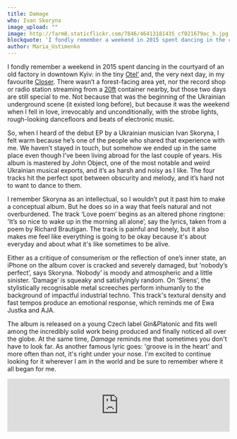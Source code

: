 ```yaml
---
title: Damage
who: Ivan Skoryna
image_upload: ""
image: http://farm8.staticflickr.com/7846/46413181435_cf021679ac_h.jpg
blockquote: 'I fondly remember a weekend in 2015 spent dancing in the courtyard of an old factory in downtown Kyiv: in the tiny Otel’ and, the very next day, in the favourite Closer. There wasn’t a forest-facing area yet, nor the record shop or radio station streaming from a 20ft container nearby, but those two days are still special to me.'
author: Maria_Ustimenko
---
```

I fondly remember a weekend in 2015 spent dancing in the courtyard of an old factory in downtown Kyiv: in the tiny [Otel’](https://www.facebook.com/otelleto/?ref=py_c) and, the very next day, in my favourite [Closer](https://www.facebook.com/closerkiev/). There wasn’t a forest-facing area yet, nor the record shop or radio station streaming from a [20ft](https://www.20ftradio.net/) container nearby, but those two days are still special to me. Not because that was the beginning of the Ukrainian underground scene (it existed long before), but because it was the weekend when I fell in love, irrevocably and unconditionally, with the strobe lights, rough-looking dancefloors and beats of electronic music.

So, when I heard of the debut EP by a Ukrainian musician Ivan Skoryna, I felt warm because he’s one of the people who shared that experience with me. We haven’t stayed in touch, but somehow we ended up in the same place even though I’ve been living abroad for the last couple of years. His album is mastered by John Object, one of the most notable and weird Ukrainian musical exports, and it’s as harsh and noisy as I like. The four tracks hit the perfect spot between obscurity and melody, and it’s hard not to want to dance to them. 

I remember Skoryna as an intellectual, so I wouldn’t put it past him to make a conceptual album. But he does so in a way that feels natural and not overburdened. The track ‘Love poem’ begins as an altered phone ringtone: 'It’s so nice to wake up in the morning all alone’, say the lyrics, taken from a poem by Richard Brautigan. The track is painful and lonely, but it also makes me feel like everything is going to be okay because it's about everyday and about what it's like sometimes to be alive.

Either as a critique of consumerism or the reflection of one’s inner state, an iPhone on the album cover is cracked and severely damaged, but ‘nobody’s perfect’, says Skoryna. ‘Nobody’ is moody and atmospheric and a little sinister. ‘Damage’ is squeaky and satisfyingly random. On ‘Sirens’, the stylistically recognisable metal screeches perform inhumanly to the background of impactful industrial techno. This track's textural density and fast tempos produce an emotional response, which reminds me of Ewa Justka and AJA. 

The album is released on a young Czech label Gin&Platonic and fits well among the incredibly solid work being produced and finally noticed all over the globe. At the same time, _Damage_ reminds me that sometimes you don't have to look far. As another famous lyric goes: 'groove is in the heart' and more often than not, it's right under your nose. I'm excited to continue looking for it wherever I am in the world and be sure to remember where it all began for me.

<iframe style="border: 0; width: 100%; height: 120px;" src="https://bandcamp.com/EmbeddedPlayer/album=1383829340/size=large/bgcol=ffffff/linkcol=333333/tracklist=false/artwork=small/transparent=true/" seamless><a href="http://ginandplatonic.bandcamp.com/album/damage">damage by ivan skoryna</a></iframe>